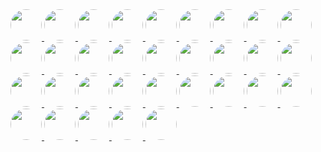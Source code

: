 
<a href="https://github.com/visiky">
  <img src="https://avatars.githubusercontent.com/u/15646325?v=4" style="border-radius: 50%" width="50" />
</a>
<a href="https://github.com/hustcc">
  <img src="https://avatars.githubusercontent.com/u/7856674?v=4" style="border-radius: 50%" width="50" />
</a>
<a href="https://github.com/lxfu1">
  <img src="https://avatars.githubusercontent.com/u/31396322?v=4" style="border-radius: 50%" width="50" />
</a>
<a href="https://github.com/liuzhenying">
  <img src="https://avatars.githubusercontent.com/u/11748654?v=4" style="border-radius: 50%" width="50" />
</a>
<a href="https://github.com/zqlu">
  <img src="https://avatars.githubusercontent.com/u/1142242?v=4" style="border-radius: 50%" width="50" />
</a>
<a href="https://github.com/arcsin1">
  <img src="https://avatars.githubusercontent.com/u/13724222?v=4" style="border-radius: 50%" width="50" />
</a>
<a href="https://github.com/zhangzhonghe">
  <img src="https://avatars.githubusercontent.com/u/38434641?v=4" style="border-radius: 50%" width="50" />
</a>
<a href="https://github.com/yp0413150120">
  <img src="https://avatars.githubusercontent.com/u/24318174?v=4" style="border-radius: 50%" width="50" />
</a>
<a href="https://github.com/BBSQQ">
  <img src="https://avatars.githubusercontent.com/u/35586469?v=4" style="border-radius: 50%" width="50" />
</a>
<a href="https://github.com/DarrenPei">
  <img src="https://avatars.githubusercontent.com/u/42288791?v=4" style="border-radius: 50%" width="50" />
</a>
<a href="https://github.com/pearmini">
  <img src="https://avatars.githubusercontent.com/u/49330279?v=4" style="border-radius: 50%" width="50" />
</a>
<a href="https://github.com/connono">
  <img src="https://avatars.githubusercontent.com/u/36756846?v=4" style="border-radius: 50%" width="50" />
</a>
<a href="https://github.com/yujs">
  <img src="https://avatars.githubusercontent.com/u/16610138?v=4" style="border-radius: 50%" width="50" />
</a>
<a href="https://github.com/afc163">
  <img src="https://avatars.githubusercontent.com/u/507615?v=4" style="border-radius: 50%" width="50" />
</a>
<a href="https://github.com/mjul">
  <img src="https://avatars.githubusercontent.com/u/142868?v=4" style="border-radius: 50%" width="50" />
</a>
<a href="https://github.com/jinhuiWong">
  <img src="https://avatars.githubusercontent.com/u/23117130?v=4" style="border-radius: 50%" width="50" />
</a>
<a href="https://github.com/kagawagao">
  <img src="https://avatars.githubusercontent.com/u/6930280?v=4" style="border-radius: 50%" width="50" />
</a>
<a href="https://github.com/MrSmallLiu">
  <img src="https://avatars.githubusercontent.com/u/26038018?v=4" style="border-radius: 50%" width="50" />
</a>
<a href="https://github.com/ntscshen">
  <img src="https://avatars.githubusercontent.com/u/21041458?v=4" style="border-radius: 50%" width="50" />
</a>
<a href="https://github.com/guonanci">
  <img src="https://avatars.githubusercontent.com/u/12762626?v=4" style="border-radius: 50%" width="50" />
</a>
<a href="https://github.com/ai-qing-hai">
  <img src="https://avatars.githubusercontent.com/u/65594180?v=4" style="border-radius: 50%" width="50" />
</a>
<a href="https://github.com/DawnLck">
  <img src="https://avatars.githubusercontent.com/u/12195307?v=4" style="border-radius: 50%" width="50" />
</a>
<a href="https://github.com/CarisL">
  <img src="https://avatars.githubusercontent.com/u/13416424?v=4" style="border-radius: 50%" width="50" />
</a>
<a href="https://github.com/mayneyao">
  <img src="https://avatars.githubusercontent.com/u/6588202?v=4" style="border-radius: 50%" width="50" />
</a>
<a href="https://github.com/yanglbme">
  <img src="https://avatars.githubusercontent.com/u/21008209?v=4" style="border-radius: 50%" width="50" />
</a>
<a href="https://github.com/beewolf233">
  <img src="https://avatars.githubusercontent.com/u/24711525?v=4" style="border-radius: 50%" width="50" />
</a>
<a href="https://github.com/lqzhgood">
  <img src="https://avatars.githubusercontent.com/u/9134671?v=4" style="border-radius: 50%" width="50" />
</a>
<a href="https://github.com/neoddish">
  <img src="https://avatars.githubusercontent.com/u/6898060?v=4" style="border-radius: 50%" width="50" />
</a>
<a href="https://github.com/stack-stark">
  <img src="https://avatars.githubusercontent.com/u/46991054?v=4" style="border-radius: 50%" width="50" />
</a>
<a href="https://github.com/NewByVector">
  <img src="https://avatars.githubusercontent.com/u/20186737?v=4" style="border-radius: 50%" width="50" />
</a>
<a href="https://github.com/xrkffgg">
  <img src="https://avatars.githubusercontent.com/u/29775873?v=4" style="border-radius: 50%" width="50" />
</a>
<a href="https://github.com/xingwanying">
  <img src="https://avatars.githubusercontent.com/u/10885578?v=4" style="border-radius: 50%" width="50" />
</a>